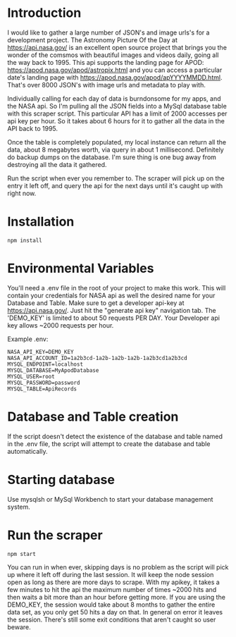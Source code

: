 # Introduction
I would like to gather a large number of JSON's and image urls's for a development project.  The Astronomy Picture Of the Day at https://api.nasa.gov/ is an excellent open source project that brings you the wonder of the comsmos with beautiful images and videos daily, going all the way back to 1995.  This api supports the landing page for APOD: https://apod.nasa.gov/apod/astropix.html and you can access a particular date's landing page with https://apod.nasa.gov/apod/apYYYYMMDD.html. That's over 8000 JSON's with image urls and metadata to play with.

Individually calling for each day of data is burndonsome for my apps, and the NASA api.  So I'm pulling all the JSON fields into a MySql database table with this scraper script.  This particular API has a limit of 2000 accesses per api key per hour.  So it takes about 6 hours for it to gather all the data in the API back to 1995.

Once the table is completely populated, my local instance can return all the data, about 8 megabytes worth, via query in about 1 millisecond.  Definitely do backup dumps on the database.  I'm sure thing is one bug away from destroying all the data it gathered.

Run the script when ever you remember to.  The scraper will pick up on the entry it left off, and query the api for the next days until it's caught up with right now.

# Installation
```
npm install
```

# Environmental Variables
You'll need a .env file in the root of your project to make this work.  This will contain your credentials for NASA api as well the desired name for your Database and Table.  Make sure to get a developer api-key at https://api.nasa.gov/.  Just hit the "generate api key" navigation tab.  The 'DEMO_KEY' is limited to about 50 requests PER DAY.  Your Developer api key allows ~2000 requests per hour.

Example .env:
```
NASA_API_KEY=DEMO_KEY
NASA_API_ACCOUNT_ID=1a2b3cd-1a2b-1a2b-1a2b-1a2b3cd1a2b3cd
MYSQL_ENDPOINT=localhost
MYSQL_DATABASE=MyApodDatabase
MYSQL_USER=root
MYSQL_PASSWORD=password
MYSQL_TABLE=ApiRecords
```

# Database and Table creation
If the script doesn't detect the existence of the database and table named in the .env file, the script will attempt to create the database and table automatically.

# Starting database
Use mysqlsh or MySql Workbench to start your database management system.

# Run the scraper
```
npm start
```
You can run in when ever, skipping days is no problem as the script will pick up where it left off during the last session.
It will keep the node session open as long as there are more days to scrape. With my apikey, it takes a few minutes to hit the api the maximum number of times ~2000 hits and then waits a bit more than an hour before getting more.  If you are using the DEMO_KEY, the session would take about 8 months to gather the entire data set, as you only get 50 hits a day on that.  In general on error it leaves the session.  There's still some exit conditions that aren't caught so user beware.
